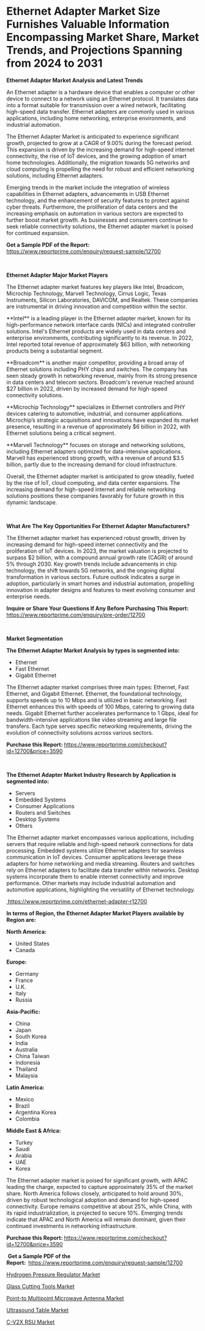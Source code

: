<p><h1>Ethernet Adapter Market Size Furnishes Valuable Information Encompassing Market Share, Market Trends, and Projections Spanning from 2024 to 2031</h1></p><p><strong>Ethernet Adapter Market Analysis and Latest Trends</strong></p>
<p><p>An Ethernet adapter is a hardware device that enables a computer or other device to connect to a network using an Ethernet protocol. It translates data into a format suitable for transmission over a wired network, facilitating high-speed data transfer. Ethernet adapters are commonly used in various applications, including home networking, enterprise environments, and industrial automation.</p><p>The Ethernet Adapter Market is anticipated to experience significant growth, projected to grow at a CAGR of 9.00% during the forecast period. This expansion is driven by the increasing demand for high-speed internet connectivity, the rise of IoT devices, and the growing adoption of smart home technologies. Additionally, the migration towards 5G networks and cloud computing is propelling the need for robust and efficient networking solutions, including Ethernet adapters.</p><p>Emerging trends in the market include the integration of wireless capabilities in Ethernet adapters, advancements in USB Ethernet technology, and the enhancement of security features to protect against cyber threats. Furthermore, the proliferation of data centers and the increasing emphasis on automation in various sectors are expected to further boost market growth. As businesses and consumers continue to seek reliable connectivity solutions, the Ethernet adapter market is poised for continued expansion.</p></p>
<p><strong>Get a Sample PDF of the Report:&nbsp;</strong> <a href="https://www.reportprime.com/enquiry/request-sample/12700">https://www.reportprime.com/enquiry/request-sample/12700</a></p>
<p>&nbsp;</p>
<p><strong>Ethernet Adapter Major Market Players</strong></p>
<p><p>The Ethernet adapter market features key players like Intel, Broadcom, Microchip Technology, Marvell Technology, Cirrus Logic, Texas Instruments, Silicon Laboratories, DAVICOM, and Realtek. These companies are instrumental in driving innovation and competition within the sector.</p><p>**Intel** is a leading player in the Ethernet adapter market, known for its high-performance network interface cards (NICs) and integrated controller solutions. Intel's Ethernet products are widely used in data centers and enterprise environments, contributing significantly to its revenue. In 2022, Intel reported total revenue of approximately $63 billion, with networking products being a substantial segment.</p><p>**Broadcom** is another major competitor, providing a broad array of Ethernet solutions including PHY chips and switches. The company has seen steady growth in networking revenue, mainly from its strong presence in data centers and telecom sectors. Broadcom's revenue reached around $27 billion in 2022, driven by increased demand for high-speed connectivity solutions.</p><p>**Microchip Technology** specializes in Ethernet controllers and PHY devices catering to automotive, industrial, and consumer applications. Microchip’s strategic acquisitions and innovations have expanded its market presence, resulting in a revenue of approximately $6 billion in 2022, with Ethernet solutions being a critical segment.</p><p>**Marvell Technology** focuses on storage and networking solutions, including Ethernet adapters optimized for data-intensive applications. Marvell has experienced strong growth, with a revenue of around $3.5 billion, partly due to the increasing demand for cloud infrastructure.</p><p>Overall, the Ethernet adapter market is anticipated to grow steadily, fueled by the rise of IoT, cloud computing, and data center expansions. The increasing demand for high-speed internet and reliable networking solutions positions these companies favorably for future growth in this dynamic landscape.</p></p>
<p>&nbsp;</p>
<p><strong>What Are The Key Opportunities For Ethernet Adapter Manufacturers?</strong></p>
<p><p>The Ethernet adapter market has experienced robust growth, driven by increasing demand for high-speed internet connectivity and the proliferation of IoT devices. In 2023, the market valuation is projected to surpass $2 billion, with a compound annual growth rate (CAGR) of around 5% through 2030. Key growth trends include advancements in chip technology, the shift towards 5G networks, and the ongoing digital transformation in various sectors. Future outlook indicates a surge in adoption, particularly in smart homes and industrial automation, propelling innovation in adapter designs and features to meet evolving consumer and enterprise needs.</p></p>
<p><strong>Inquire or Share Your Questions If Any Before Purchasing This Report:</strong> <a href="https://www.reportprime.com/enquiry/pre-order/12700">https://www.reportprime.com/enquiry/pre-order/12700</a></p>
<p>&nbsp;</p>
<p><strong>Market Segmentation</strong></p>
<p><strong>The Ethernet Adapter Market Analysis by types is segmented into:</strong></p>
<p><ul><li>Ethernet</li><li>Fast Ethernet</li><li>Gigabit Ethernet</li></ul></p>
<p><p>The Ethernet adapter market comprises three main types: Ethernet, Fast Ethernet, and Gigabit Ethernet. Ethernet, the foundational technology, supports speeds up to 10 Mbps and is utilized in basic networking. Fast Ethernet enhances this with speeds of 100 Mbps, catering to growing data needs. Gigabit Ethernet further accelerates performance to 1 Gbps, ideal for bandwidth-intensive applications like video streaming and large file transfers. Each type serves specific networking requirements, driving the evolution of connectivity solutions across various sectors.</p></p>
<p><strong>Purchase this Report:&nbsp;</strong><a href="https://www.reportprime.com/checkout?id=12700&price=3590">https://www.reportprime.com/checkout?id=12700&price=3590</a></p>
<p>&nbsp;</p>
<p><strong>The Ethernet Adapter Market Industry Research by Application is segmented into:</strong></p>
<p><ul><li>Servers</li><li>Embedded Systems</li><li>Consumer Applications</li><li>Routers and Switches</li><li>Desktop Systems</li><li>Others</li></ul></p>
<p><p>The Ethernet adapter market encompasses various applications, including servers that require reliable and high-speed network connections for data processing. Embedded systems utilize Ethernet adapters for seamless communication in IoT devices. Consumer applications leverage these adapters for home networking and media streaming. Routers and switches rely on Ethernet adapters to facilitate data transfer within networks. Desktop systems incorporate them to enable internet connectivity and improve performance. Other markets may include industrial automation and automotive applications, highlighting the versatility of Ethernet technology.</p></p>
<p><a href="https://www.reportprime.com/ethernet-adapter-r12700">&nbsp;https://www.reportprime.com/ethernet-adapter-r12700</a></p>
<p><strong>In terms of Region, the Ethernet Adapter Market Players available by Region are:</strong></p>
<p>
    <p> <strong> North America: </strong>
        <ul>
            <li>United States</li>
            <li>Canada</li>
        </ul>
        </p> 
    <p> <strong> Europe: </strong>
        <ul>
            <li>Germany</li>
            <li>France</li>
            <li>U.K.</li>
            <li>Italy</li>
            <li>Russia</li>
        </ul>
        </p> 
    <p> <strong> Asia-Pacific: </strong>
        <ul>
            <li>China</li>
            <li>Japan</li>
            <li>South Korea</li>
            <li>India</li>
            <li>Australia</li>
            <li>China Taiwan</li>
            <li>Indonesia</li>
            <li>Thailand</li>
            <li>Malaysia</li>
        </ul>
        </p> 
    <p> <strong> Latin America: </strong>
        <ul>
            <li>Mexico</li>
            <li>Brazil</li>
            <li>Argentina Korea</li>
            <li>Colombia</li>
        </ul>
        </p> 
    <p> <strong> Middle East & Africa: </strong>
        <ul>
            <li>Turkey</li>
            <li>Saudi</li>
            <li>Arabia</li>
            <li>UAE</li>
            <li>Korea</li>
        </ul>
    </p>
    </p>
<p><p>The Ethernet adapter market is poised for significant growth, with APAC leading the charge, expected to capture approximately 35% of the market share. North America follows closely, anticipated to hold around 30%, driven by robust technological adoption and demand for high-speed connectivity. Europe remains competitive at about 25%, while China, with its rapid industrialization, is projected to secure 10%. Emerging trends indicate that APAC and North America will remain dominant, given their continued investments in networking infrastructure.</p></p>
<p><strong>Purchase this Report: </strong><a href="https://www.reportprime.com/checkout?id=12700&price=3590">https://www.reportprime.com/checkout?id=12700&price=3590</a></p>
<p>&nbsp;<strong>Get a Sample PDF of the Report:&nbsp;&nbsp;</strong><a href="https://www.reportprime.com/enquiry/request-sample/12700">https://www.reportprime.com/enquiry/request-sample/12700</a></p>
<p><strong></strong></p>
<p><p><a href="https://medium.com/@eloisadavis1985/hydrogen-pressure-regulator-market-forecast-global-market-trends-and-analysis-from-2024-to-2031-22d4d21a99fb">Hydrogen Pressure Regulator Market</a></p><p><a href="https://medium.com/@eloisadavis1985/future-ready-strategic-insights-into-the-global-glass-cutting-tools-market-2024-2031-d452d46373fe">Glass Cutting Tools Market</a></p><p><a href="https://issuu.com/reportprime-2/docs/point-to-multipoint-microwave-anten_27c2ee37092a30">Point-to Multipoint Microwave Antenna Market</a></p><p><a href="https://www.linkedin.com/pulse/ultrasound-table-market-share-size-trends-industry-analysis-teooe?trackingId=4zrkx1QEQze50D4tuyWhZw%3D%3D">Ultrasound Table Market</a></p><p><a href="https://issuu.com/reportprime-2/docs/c-v2x-rsu-market-size-2030.pptx_13217adf7fc261">C-V2X RSU Market</a></p></p>